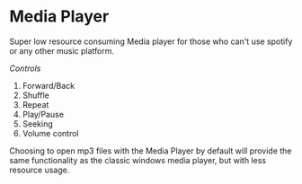 # Media Player

Super low resource consuming Media player for those who can't use spotify or any other music platform.

_Controls_
1. Forward/Back
2. Shuffle
3. Repeat
4. Play/Pause
5. Seeking
6. Volume control

Choosing to open mp3 files with the Media Player by default will provide the same functionality as the classic windows media player, but with less resource usage.
